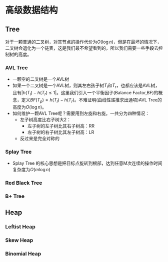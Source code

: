 # 高级数据结构
## Tree
对于一颗普通的二叉树，对其节点的操作代价为$O(\log n)$，但是在最坏的情况下，二叉树会退化为一个链表，这是我们最不希望看到的，所以我们需要一些手段去控制树的高度。
### AVL Tree
* 一颗空的二叉树是一个AVL树
* 如果一个二叉树是一个AVL树，则其左右孩子树$T_l$和$T_r$，也都应该是AVL树，且有$|h(T_l)-h(T_r)\leq 1|$。这里我们引入一个平衡因子(Balance Factor,BF)的概念，定义$BF(T_p)=h(T_l)-h(T_r)$。不难证明(由线性递推求出通项)AVL Tree的高度为$O(\log n)$。
* 如何维护一颗AVL Tree呢？需要用到左旋和右旋。一共分为四种情况：
  * 左子树高度比右子树大2：
    * 左子树的左子树比其右子树高：RR
    * 左子树的右子树比其左子树高：LR
  * 反过来是完全对称的
### Splay Tree
* Splay Tree 的核心思想是把目标点旋转到根部，达到任意M次连续的操作时间复杂度为$O(m\log n)$
### Red Black Tree
### B+ Tree
## Heap
### Leftist Heap
### Skew Heap
### Binomial Heap